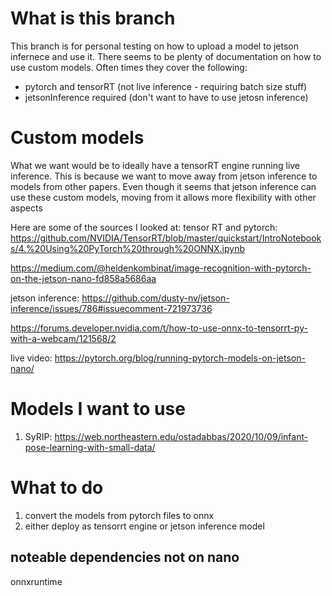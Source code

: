 # What is this branch
This branch is for personal testing on how to upload a model to jetson infernece and use it.
There seems to be plenty of documentation on how to use custom models. Often times they cover the following:
- pytorch and tensorRT (not live inference - requiring batch size stuff)
- jetsonInference required (don't want to have to use jetosn inference)

# Custom models
What we want would be to ideally have a tensorRT engine running live inference.
This is because we want to move away from jetson inference to models from other papers.
Even though it seems that jetson inference can use these custom models, moving from it allows more flexibility with other aspects

Here are some of the sources I looked at:
tensor RT and pytorch:
https://github.com/NVIDIA/TensorRT/blob/master/quickstart/IntroNotebooks/4.%20Using%20PyTorch%20through%20ONNX.ipynb

https://medium.com/@heldenkombinat/image-recognition-with-pytorch-on-the-jetson-nano-fd858a5686aa

jetson inference:
https://github.com/dusty-nv/jetson-inference/issues/786#issuecomment-721973736

https://forums.developer.nvidia.com/t/how-to-use-onnx-to-tensorrt-py-with-a-webcam/121568/2

live video:
https://pytorch.org/blog/running-pytorch-models-on-jetson-nano/

# Models I want to use
1. SyRIP: https://web.northeastern.edu/ostadabbas/2020/10/09/infant-pose-learning-with-small-data/

# What to do
1. convert the models from pytorch files to onnx
2. either deploy as tensorrt engine or jetson inference model

## noteable dependencies not on nano
onnxruntime
